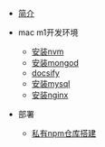 * [简介](README.md)
* mac m1开发环境
   * [安装nvm](./docs/安装nvm.md)
   * [安装mongod](./docs/安装mongod.md)
   * [docsify](./docs/docsify.md)
   * [安装mysql](./docs/安装mysql.md)
   * [安装nginx](./docs/安装nginx.md)

* 部署
  * [私有npm仓库搭建](./docs/dev/cnpmjs.md)